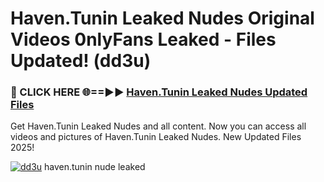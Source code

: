 # Haven.Tunin Leaked Nudes Original Videos 0nlyFans Leaked - Files Updated! (dd3u)

<h3>🔴 CLICK HERE 🌐==►► <a href="https://tinyurl.com/4mcuefdz" rel="nofollow">Haven.Tunin Leaked Nudes Updated Files</a></h3>

Get Haven.Tunin Leaked Nudes and all content. Now you can access all videos and pictures of Haven.Tunin Leaked Nudes. New Updated Files 2025!

[![dd3u](https://i.imgur.com/StAQSOY.gif)](https://tinyurl.com/4mcuefdz)
haven.tunin nude leaked